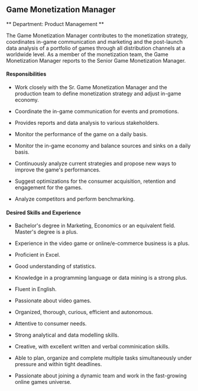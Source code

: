 ## Game Monetization Manager

** Department: Product Management **

The Game Monetization Manager contributes to the monetization strategy, coordinates in-game communication and marketing and the post-launch data analysis of a portfolio of games through all distribution channels at a worldwide level. As a member of the monetization team, the Game Monetization Manager reports to the Senior Game Monetization Manager.

#### Responsibilities

- Work closely with the Sr. Game Monetization Manager and the production team to define monetization strategy and adjust in-game economy.

- Coordinate the in-game communication for events and promotions.

- Provides reports and data analysis to various stakeholders.

- Monitor the performance of the game on a daily basis.

- Monitor the in-game economy and balance sources and sinks on a daily basis.

- Continuously analyze current strategies and propose new ways to improve the game's performances.

- Suggest optimizations for the consumer acquisition, retention and engagement for the games.

- Analyze competitors and perform benchmarking.

#### Desired Skills and Experience

- Bachelor's degree in Marketing, Economics or an equivalent field. Master's degree is a plus.

- Experience in the video game or online/e-commerce business is a plus.

- Proficient in Excel.

- Good understanding of statistics.

- Knowledge in a programming language or data mining is a strong plus.

- Fluent in English.

- Passionate about video games.

- Organized, thorough, curious, efficient and autonomous.

- Attentive to consumer needs.

- Strong analytical and data modelling skills.

- Creative, with excellent written and verbal comminication skills.

- Able to plan, organize and complete multiple tasks simultaneously under pressure and within tight deadlines.

- Passionate about joining a dynamic team and work in the fast-growing online games universe.